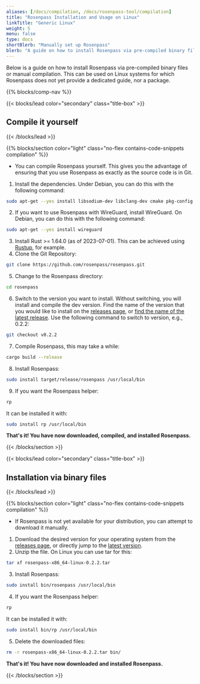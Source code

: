 ```yaml
---
aliases: [/docs/compilation, /docs/rosenpass-tool/compilation]
title: "Rosenpass Installation and Usage on Linux"
linkTitle: "Generic Linux"
weight: 5
menu: false
type: docs
shortBlerb: "Manually set up Rosenpass"
blerb: "A guide on how to install Rosenpass via pre-compiled binary files or manual compilation. This can be used on Linux systems for which Rosenpass does not yet provide a dedicated guide, nor a package."
---
```


Below is a guide on how to install Rosenpass via pre-compiled binary files or manual compilation.
This can be used on Linux systems for which Rosenpass does not yet provide a dedicated guide, nor a package.

{{% blocks/comp-nav %}} 


{{< blocks/lead color="secondary" class="title-box" >}}
## Compile it yourself
{{< /blocks/lead >}}

{{% blocks/section color="light" class="no-flex contains-code-snippets compilation" %}}


<span class="spacer"></span>

- You can compile Rosenpass yourself. This gives you the advantage of ensuring that you use Rosenpass as exactly as the source code is in Git.

1. Install the dependencies. Under Debian, you can do this with the following command: 

<span class="codebox">

```sh
sudo apt-get --yes install libsodium-dev libclang-dev cmake pkg-config git build-essential
```

</span>

2. If you want to use Rosenpass with WireGuard, install WireGuard. On Debian, you can do this with the following command: 

<span class="codebox">

```sh 
sudo apt-get --yes install wireguard
```
</span>

3. Install Rust >= 1.64.0 (as of 2023-07-01). This can be achieved using [Rustup](https://rustup.rs/), for example.
<span class="spacer"></span>
4. Clone the Git Repository: 

<span class="codebox">

```sh
git clone https://github.com/rosenpass/rosenpass.git
```

</span>

5. Change to the Rosenpass directory: 

<span class="codebox">

```sh
cd rosenpass
```

</span>

6. Switch to the version you want to install. Without switching, you will install and compile the dev version. Find the name of the version that you would like to install on the [releases page](https://github.com/rosenpass/rosenpass/releases), or [find the name of the latest release](https://github.com/rosenpass/rosenpass/releases/latest). Use the following command to switch to version, e.g., 0.2.2: 

<span class="codebox">

```sh
git checkout v0.2.2
```

</span>

7. Compile Rosenpass, this may take a while:

<span class="codebox">

```sh
cargo build --release
```

</span>

8. Install Rosenpass: 

<span class="codebox">

```sh
sudo install target/release/rosenpass /usr/local/bin
```

</span>

9. If you want the Rosenpass helper:

<span class="codebox">

```sh
rp
```

</span>

It can be installed it with: 

<span class="codebox">

```sh
sudo install rp /usr/local/bin
```

</span>
<span class="spacer"></span>

**That's it! You have now downloaded, compiled, and installed Rosenpass.**

<span class="spacer"></span>

{{< /blocks/section >}}

{{< blocks/lead color="secondary" class="title-box" >}}
## Installation via binary files
{{< /blocks/lead >}}

{{% blocks/section color="light" class="no-flex contains-code-snippets compilation" %}}

<span class="spacer"></span>

- If Rosenpass is not yet available for your distribution, you can attempt to download it manually.

1. Download the desired version for your operating system from the [releases page](https://github.com/rosenpass/rosenpass/releases/), or directly jump to the [latest version](https://github.com/rosenpass/rosenpass/releases/latest).
<span class="spacer"></span>
2. Unzip the file. On Linux you can use tar for this: 

<span class="codebox">

```sh
tar xf rosenpass-x86_64-linux-0.2.2.tar
```

</span>

3. Install Rosenpass: 

<span class="codebox">

```sh
sudo install bin/rosenpass /usr/local/bin
```

</span>

4. If you want the Rosenpass helper:

<span class="codebox">

```sh
rp
``` 

</span>

It can be installed it with: 

<span class="codebox">

```sh
sudo install bin/rp /usr/local/bin
```

</span>

5. Delete the downloaded files:

<span class="codebox">

```sh
rm -r rosenpass-x86_64-linux-0.2.2.tar bin/
```

</span>

<span class="spacer"></span>

**That's it! You have now downloaded and installed Rosenpass.**

<span class="spacer"></span>

{{< /blocks/section >}}